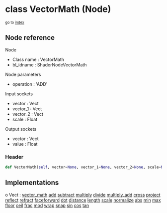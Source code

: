 # class VectorMath (Node)

<sub>go to [index](/docs/index.md)</sub>

## Node reference

Node
 - Class name : VectorMath
 - bl_idname : ShaderNodeVectorMath

Node parameters
 - operation : 'ADD'

Input sockets
 - vector : Vect
 - vector_1 : Vect
 - vector_2 : Vect
 - scale : Float

Output sockets
 - vector : Vect
 - value : Float

### Header

``` python
def VectorMath(self, vector=None, vector_1=None, vector_2=None, scale=None, operation='ADD', node_label=None, node_color=None):
```

## Implementations

o Vect : [vector_math](/docs/Shader_classes/Vect.md#vector_math) [add](/docs/Shader_classes/Vect.md#add) [subtract](/docs/Shader_classes/Vect.md#subtract) [multiply](/docs/Shader_classes/Vect.md#multiply) [divide](/docs/Shader_classes/Vect.md#divide) [multiply_add](/docs/Shader_classes/Vect.md#multiply_add) [cross](/docs/Shader_classes/Vect.md#cross) [project](/docs/Shader_classes/Vect.md#project) [reflect](/docs/Shader_classes/Vect.md#reflect) [refract](/docs/Shader_classes/Vect.md#refract) [faceforward](/docs/Shader_classes/Vect.md#faceforward) [dot](/docs/Shader_classes/Vect.md#dot) [distance](/docs/Shader_classes/Vect.md#distance) [length](/docs/Shader_classes/Vect.md#length) [scale](/docs/Shader_classes/Vect.md#scale) [normalize](/docs/Shader_classes/Vect.md#normalize) [abs](/docs/Shader_classes/Vect.md#abs) [min](/docs/Shader_classes/Vect.md#min) [max](/docs/Shader_classes/Vect.md#max) [floor](/docs/Shader_classes/Vect.md#floor) [ceil](/docs/Shader_classes/Vect.md#ceil) [frac](/docs/Shader_classes/Vect.md#frac) [mod](/docs/Shader_classes/Vect.md#mod) [wrap](/docs/Shader_classes/Vect.md#wrap) [snap](/docs/Shader_classes/Vect.md#snap) [sin](/docs/Shader_classes/Vect.md#sin) [cos](/docs/Shader_classes/Vect.md#cos) [tan](/docs/Shader_classes/Vect.md#tan)


